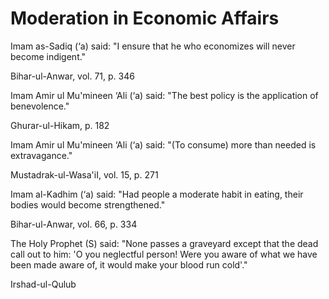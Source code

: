 Moderation in Economic Affairs
==============================

Imam as-Sadiq (‘a) said: "I ensure that he who economizes will never
become indigent."

Bihar-ul-Anwar, vol. 71, p. 346

Imam Amir ul Mu'mineen ‘Ali (‘a) said: "The best policy is the
application of benevolence."

Ghurar-ul-Hikam, p. 182

Imam Amir ul Mu'mineen ‘Ali (‘a) said: "(To consume) more than needed is
extravagance."

Mustadrak-ul-Wasa'iI, vol. 15, p. 271

Imam al-Kadhim (‘a) said: "Had people a moderate habit in eating, their
bodies would become strengthened."

Bihar-ul-Anwar, vol. 66, p. 334

The Holy Prophet (S) said: "None passes a graveyard except that the dead
call out to him: 'O you neglectful person! Were you aware of what we
have been made aware of, it would make your blood run cold'."

Irshad-ul-Qulub


